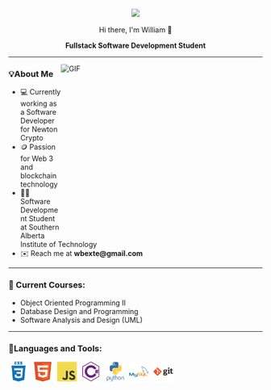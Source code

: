 <div id="view-counter">
  <img src="https://komarev.com/ghpvc/?username=WBexte&style=flat-square&color=blue" alt=""/>
</div>

<div id="badges" align="center">
  <a href="https://www.linkedin.com/in/william-bexte/">
    <img src="https://img.shields.io/badge/LinkedIn-blue?logo=linkedin&logoColor=white&style=for-the-badge">
  </a>
</div>

<div id="header" align="center">
  <p>Hi there, I'm William 👋</p>
  <p><b>Fullstack Software Development Student</b></p>
</div>

---
<img align="right" alt ="GIF" src ="https://media2.giphy.com/media/qgQUggAC3Pfv687qPC/giphy.gif" width="400" height="340"> 

### 💡About Me  
<div align="inline-block">
  <ul>
    <li>💻 Currently working as a Software Developer for Newton Crypto</li>
    <li>🪙 Passion for Web 3 and blockchain technology</li>
    <li>👨‍💻 Software Development Student at Southern Alberta Institute of Technology</li>
    <li>✉️ Reach me at <b>wbexte@gmail.com</b></li>
  </ul>
</div>

---

### 📖 Current Courses:
<ul>
  <li>Object Oriented Programming II</li>
  <li>Database Design and Programming</li>
  <li>Software Analysis and Design (UML)</li>
</ul>

---

### 🧰Languages and Tools:
<div>
  <img src="https://github.com/devicons/devicon/blob/master/icons/css3/css3-plain-wordmark.svg"  title="CSS3" alt="CSS" width="40" height="40"/>&nbsp;
  <img src="https://github.com/devicons/devicon/blob/master/icons/html5/html5-original.svg" title="HTML5" alt="HTML" width="40" height="40"/>&nbsp;
  <img src="https://github.com/devicons/devicon/blob/master/icons/javascript/javascript-original.svg" title="JavaScript" alt="JavaScript" width="40" height="40"/>&nbsp;
  <img src="https://raw.githubusercontent.com/devicons/devicon/1119b9f84c0290e0f0b38982099a2bd027a48bf1/icons/csharp/csharp-line.svg" title="Csharp" alt="Csharp" width="40" height="40"/>&nbsp;
  <img src="https://raw.githubusercontent.com/devicons/devicon/1119b9f84c0290e0f0b38982099a2bd027a48bf1/icons/python/python-original-wordmark.svg" title="Python"  alt="Python" width="40" height="40"/>&nbsp;
  <img src="https://github.com/devicons/devicon/blob/master/icons/mysql/mysql-original-wordmark.svg" title="MySQL"  alt="MySQL" width="40" height="40"/>&nbsp;
  <img src="https://github.com/devicons/devicon/blob/master/icons/git/git-original-wordmark.svg" title="Git" **alt="Git" width="40" height="40"/>
</div>




<!--
**WBexte/WBexte** is a ✨ _special_ ✨ repository because its `README.md` (this file) appears on your GitHub profile.

Here are some ideas to get you started:

- 🔭 I’m currently working on ...
- 🌱 I’m currently learning ...
- 👯 I’m looking to collaborate on ...
- 🤔 I’m looking for help with ...
- 💬 Ask me about ...
- 📫 How to reach me: ...
- 😄 Pronouns: ...
- ⚡ Fun fact: ...
-->
